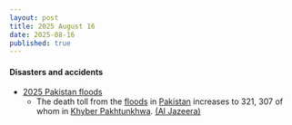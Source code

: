```yaml
---
layout: post
title: 2025 August 16
date: 2025-08-16
published: true
---
```



#### Disasters and accidents

* [2025 Pakistan floods](https://en.wikipedia.org/wiki/2025_Pakistan_floods "2025 Pakistan floods")
  * The death toll from the [floods](https://en.wikipedia.org/wiki/Flood "Flood") in [Pakistan](https://en.wikipedia.org/wiki/Pakistan "Pakistan") increases to 321, 307 of whom in [Khyber Pakhtunkhwa](https://en.wikipedia.org/wiki/Khyber_Pakhtunkhwa "Khyber Pakhtunkhwa"). [(Al Jazeera)](https://www.aljazeera.com/news/2025/8/15/more-than-160-people-killed-in-pakistan-in-heavy-rains-flash-floods)
